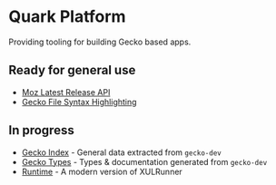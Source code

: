# Quark Platform

Providing tooling for building Gecko based apps.

## Ready for general use
- [Moz Latest Release API](https://github.com/quark-platform/moz-latest-release)
- [Gecko File Syntax Highlighting](https://github.com/quark-platform/gecko-file-syntax-highlighting)

## In progress
- [Gecko Index](https://github.com/quark-platform/gecko-index) - General data extracted from `gecko-dev`
- [Gecko Types](https://github.com/quark-platform/gecko-types) - Types & documentation generated from `gecko-dev`
- [Runtime](https://github.com/quark-platform/runtime) - A modern version of XULRunner

